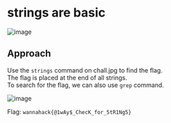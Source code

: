 # strings are basic
![image](https://user-images.githubusercontent.com/34862954/164890340-58f0d92f-a2a5-49b7-a0aa-46099c4250a1.png)

## Approach
Use the `strings` command on chall.jpg to find the flag.\
The flag is placed at the end of all strings.\
To search for the flag, we can also use `grep` command.<br>

![image](https://user-images.githubusercontent.com/34862954/164890452-ee928ad3-f246-493f-acf9-6568b932c8f0.png)<br>

Flag: `wannahack{@1wAy$_ChecK_for_5tR1Ng5}`

